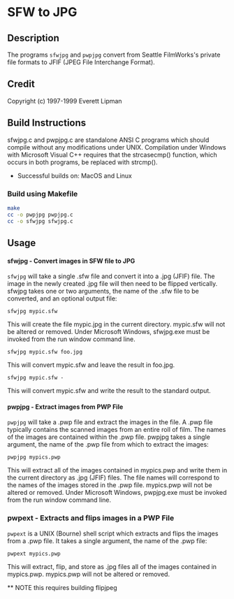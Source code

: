 # SFW to JPG

## Description
The programs `sfwjpg` and `pwpjpg` convert from Seattle
FilmWorks's private file formats to JFIF (JPEG File Interchange
Format).  

## Credit
Copyright (c) 1997-1999  Everett Lipman

## Build Instructions

sfwjpg.c and pwpjpg.c are standalone ANSI C programs which should
compile without any modifications under UNIX.  Compilation under
Windows with Microsoft Visual C++ requires that the strcasecmp()
function, which occurs in both programs, be replaced with
strcmp().

* Successful builds on: MacOS and Linux

### Build using Makefile
```bash
make
cc -o pwpjpg pwpjpg.c
cc -o sfwjpg sfwjpg.c
```

## Usage

#### sfwjpg - Convert images in SFW file to JPG

`sfwjpg` will take a single .sfw file and convert it into a
.jpg (JFIF) file.  The image in the newly created .jpg file
will then need to be flipped vertically.  sfwjpg takes one or
two arguments, the name of the .sfw file to be converted, and
an optional output file:

```
sfwjpg mypic.sfw
```

This will create the file mypic.jpg in the current directory.
mypic.sfw will not be altered or removed.  Under Microsoft
Windows, sfwjpg.exe must be invoked from the run window
command line.

```
sfwjpg mypic.sfw foo.jpg
```

This will convert mypic.sfw and leave the result in foo.jpg.

```
sfwjpg mypic.sfw -
```

This will convert mypic.sfw and write the result to the standard
output.

#### pwpjpg - Extract images from PWP File

`pwpjpg` will take a .pwp file and extract the images in the
file.  A .pwp file typically contains the scanned images from
an entire roll of film.  The names of the images are contained
within the .pwp file.  pwpjpg takes a single argument, the
name of the .pwp file from which to extract the images:

```
pwpjpg mypics.pwp
```

This will extract all of the images contained in mypics.pwp
and write them in the current directory as .jpg (JFIF) files.
The file names will correspond to the names of the images
stored in the .pwp file.  mypics.pwp will not be altered or
removed.  Under Microsoft Windows, pwpjpg.exe must be invoked
from the run window command line.


### pwpext - Extracts and flips images in a PWP File

`pwpext` is a UNIX (Bourne) shell script which extracts and
flips the images from a .pwp file.  It takes a single
argument, the name of the .pwp file:

```
pwpext mypics.pwp
```

This will extract, flip, and store as .jpg files all of the
images contained in mypics.pwp.  mypics.pwp will not be
altered or removed.

** NOTE this requires building flipjpeg

